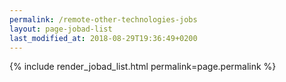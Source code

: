 ```yaml
---
permalink: /remote-other-technologies-jobs
layout: page-jobad-list
last_modified_at: 2018-08-29T19:36:49+0200
---
```

{% include render_jobad_list.html permalink=page.permalink %}
